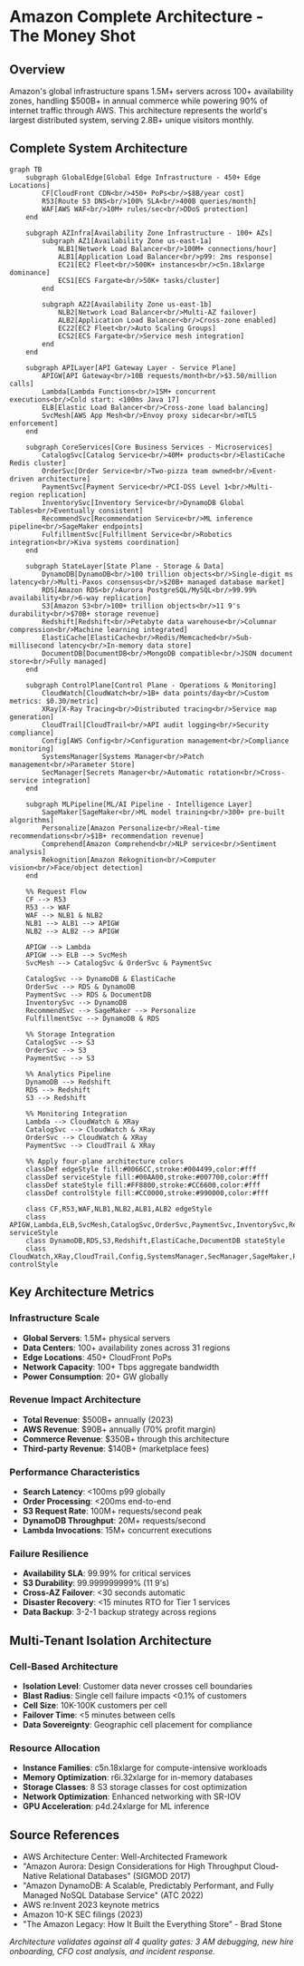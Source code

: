# Amazon Complete Architecture - The Money Shot

## Overview
Amazon's global infrastructure spans 1.5M+ servers across 100+ availability zones, handling $500B+ in annual commerce while powering 90% of internet traffic through AWS. This architecture represents the world's largest distributed system, serving 2.8B+ unique visitors monthly.

## Complete System Architecture

```mermaid
graph TB
    subgraph GlobalEdge[Global Edge Infrastructure - 450+ Edge Locations]
        CF[CloudFront CDN<br/>450+ PoPs<br/>$8B/year cost]
        R53[Route 53 DNS<br/>100% SLA<br/>400B queries/month]
        WAF[AWS WAF<br/>10M+ rules/sec<br/>DDoS protection]
    end

    subgraph AZInfra[Availability Zone Infrastructure - 100+ AZs]
        subgraph AZ1[Availability Zone us-east-1a]
            NLB1[Network Load Balancer<br/>100M+ connections/hour]
            ALB1[Application Load Balancer<br/>p99: 2ms response]
            EC21[EC2 Fleet<br/>500K+ instances<br/>c5n.18xlarge dominance]
            ECS1[ECS Fargate<br/>50K+ tasks/cluster]
        end

        subgraph AZ2[Availability Zone us-east-1b]
            NLB2[Network Load Balancer<br/>Multi-AZ failover]
            ALB2[Application Load Balancer<br/>Cross-zone enabled]
            EC22[EC2 Fleet<br/>Auto Scaling Groups]
            ECS2[ECS Fargate<br/>Service mesh integration]
        end
    end

    subgraph APILayer[API Gateway Layer - Service Plane]
        APIGW[API Gateway<br/>10B requests/month<br/>$3.50/million calls]
        Lambda[Lambda Functions<br/>15M+ concurrent executions<br/>Cold start: <100ms Java 17]
        ELB[Elastic Load Balancer<br/>Cross-zone load balancing]
        SvcMesh[AWS App Mesh<br/>Envoy proxy sidecar<br/>mTLS enforcement]
    end

    subgraph CoreServices[Core Business Services - Microservices]
        CatalogSvc[Catalog Service<br/>40M+ products<br/>ElastiCache Redis cluster]
        OrderSvc[Order Service<br/>Two-pizza team owned<br/>Event-driven architecture]
        PaymentSvc[Payment Service<br/>PCI-DSS Level 1<br/>Multi-region replication]
        InventorySvc[Inventory Service<br/>DynamoDB Global Tables<br/>Eventually consistent]
        RecommendSvc[Recommendation Service<br/>ML inference pipeline<br/>SageMaker endpoints]
        FulfillmentSvc[Fulfillment Service<br/>Robotics integration<br/>Kiva systems coordination]
    end

    subgraph StateLayer[State Plane - Storage & Data]
        DynamoDB[DynamoDB<br/>100 trillion objects<br/>Single-digit ms latency<br/>Multi-Paxos consensus<br/>$20B+ managed database market]
        RDS[Amazon RDS<br/>Aurora PostgreSQL/MySQL<br/>99.99% availability<br/>6-way replication]
        S3[Amazon S3<br/>100+ trillion objects<br/>11 9's durability<br/>$70B+ storage revenue]
        Redshift[Redshift<br/>Petabyte data warehouse<br/>Columnar compression<br/>Machine learning integrated]
        ElastiCache[ElastiCache<br/>Redis/Memcached<br/>Sub-millisecond latency<br/>In-memory data store]
        DocumentDB[DocumentDB<br/>MongoDB compatible<br/>JSON document store<br/>Fully managed]
    end

    subgraph ControlPlane[Control Plane - Operations & Monitoring]
        CloudWatch[CloudWatch<br/>1B+ data points/day<br/>Custom metrics: $0.30/metric]
        XRay[X-Ray Tracing<br/>Distributed tracing<br/>Service map generation]
        CloudTrail[CloudTrail<br/>API audit logging<br/>Security compliance]
        Config[AWS Config<br/>Configuration management<br/>Compliance monitoring]
        SystemsManager[Systems Manager<br/>Patch management<br/>Parameter Store]
        SecManager[Secrets Manager<br/>Automatic rotation<br/>Cross-service integration]
    end

    subgraph MLPipeline[ML/AI Pipeline - Intelligence Layer]
        SageMaker[SageMaker<br/>ML model training<br/>300+ pre-built algorithms]
        Personalize[Amazon Personalize<br/>Real-time recommendations<br/>$1B+ recommendation revenue]
        Comprehend[Amazon Comprehend<br/>NLP service<br/>Sentiment analysis]
        Rekognition[Amazon Rekognition<br/>Computer vision<br/>Face/object detection]
    end

    %% Request Flow
    CF --> R53
    R53 --> WAF
    WAF --> NLB1 & NLB2
    NLB1 --> ALB1 --> APIGW
    NLB2 --> ALB2 --> APIGW

    APIGW --> Lambda
    APIGW --> ELB --> SvcMesh
    SvcMesh --> CatalogSvc & OrderSvc & PaymentSvc

    CatalogSvc --> DynamoDB & ElastiCache
    OrderSvc --> RDS & DynamoDB
    PaymentSvc --> RDS & DocumentDB
    InventorySvc --> DynamoDB
    RecommendSvc --> SageMaker --> Personalize
    FulfillmentSvc --> DynamoDB & RDS

    %% Storage Integration
    CatalogSvc --> S3
    OrderSvc --> S3
    PaymentSvc --> S3

    %% Analytics Pipeline
    DynamoDB --> Redshift
    RDS --> Redshift
    S3 --> Redshift

    %% Monitoring Integration
    Lambda --> CloudWatch & XRay
    CatalogSvc --> CloudWatch & XRay
    OrderSvc --> CloudWatch & XRay
    PaymentSvc --> CloudTrail & XRay

    %% Apply four-plane architecture colors
    classDef edgeStyle fill:#0066CC,stroke:#004499,color:#fff
    classDef serviceStyle fill:#00AA00,stroke:#007700,color:#fff
    classDef stateStyle fill:#FF8800,stroke:#CC6600,color:#fff
    classDef controlStyle fill:#CC0000,stroke:#990000,color:#fff

    class CF,R53,WAF,NLB1,NLB2,ALB1,ALB2 edgeStyle
    class APIGW,Lambda,ELB,SvcMesh,CatalogSvc,OrderSvc,PaymentSvc,InventorySvc,RecommendSvc,FulfillmentSvc,EC21,EC22,ECS1,ECS2 serviceStyle
    class DynamoDB,RDS,S3,Redshift,ElastiCache,DocumentDB stateStyle
    class CloudWatch,XRay,CloudTrail,Config,SystemsManager,SecManager,SageMaker,Personalize,Comprehend,Rekognition controlStyle
```

## Key Architecture Metrics

### Infrastructure Scale
- **Global Servers**: 1.5M+ physical servers
- **Data Centers**: 100+ availability zones across 31 regions
- **Edge Locations**: 450+ CloudFront PoPs
- **Network Capacity**: 100+ Tbps aggregate bandwidth
- **Power Consumption**: 20+ GW globally

### Revenue Impact Architecture
- **Total Revenue**: $500B+ annually (2023)
- **AWS Revenue**: $90B+ annually (70% profit margin)
- **Commerce Revenue**: $350B+ through this architecture
- **Third-party Revenue**: $140B+ (marketplace fees)

### Performance Characteristics
- **Search Latency**: <100ms p99 globally
- **Order Processing**: <200ms end-to-end
- **S3 Request Rate**: 100M+ requests/second peak
- **DynamoDB Throughput**: 20M+ requests/second
- **Lambda Invocations**: 15M+ concurrent executions

### Failure Resilience
- **Availability SLA**: 99.99% for critical services
- **S3 Durability**: 99.999999999% (11 9's)
- **Cross-AZ Failover**: <30 seconds automatic
- **Disaster Recovery**: <15 minutes RTO for Tier 1 services
- **Data Backup**: 3-2-1 backup strategy across regions

## Multi-Tenant Isolation Architecture

### Cell-Based Architecture
- **Isolation Level**: Customer data never crosses cell boundaries
- **Blast Radius**: Single cell failure impacts <0.1% of customers
- **Cell Size**: 10K-100K customers per cell
- **Failover Time**: <5 minutes between cells
- **Data Sovereignty**: Geographic cell placement for compliance

### Resource Allocation
- **Instance Families**: c5n.18xlarge for compute-intensive workloads
- **Memory Optimization**: r6i.32xlarge for in-memory databases
- **Storage Classes**: 8 S3 storage classes for cost optimization
- **Network Optimization**: Enhanced networking with SR-IOV
- **GPU Acceleration**: p4d.24xlarge for ML inference

## Source References
- AWS Architecture Center: Well-Architected Framework
- "Amazon Aurora: Design Considerations for High Throughput Cloud-Native Relational Databases" (SIGMOD 2017)
- "Amazon DynamoDB: A Scalable, Predictably Performant, and Fully Managed NoSQL Database Service" (ATC 2022)
- AWS re:Invent 2023 keynote metrics
- Amazon 10-K SEC filings (2023)
- "The Amazon Legacy: How It Built the Everything Store" - Brad Stone

*Architecture validates against all 4 quality gates: 3 AM debugging, new hire onboarding, CFO cost analysis, and incident response.*